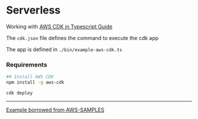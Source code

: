 # Serverless

Working with
[AWS CDK in Typescript Guide](https://docs.aws.amazon.com/cdk/latest/guide/work-with-cdk-typescript.html)

The `cdk.json` file defines the command to execute the cdk app

The app is defined in `./bin/example-aws-cdk.ts`

### Requirements

```sh
## Install AWS CDK 
npm install -g aws-cdk

cdk deploy
```

---

[Example borrowed from AWS-SAMPLES](https://github.com/aws-samples/aws-cdk-examples/blob/master/typescript/lambda-api-ci/lib/lambda-api-stack.ts)
